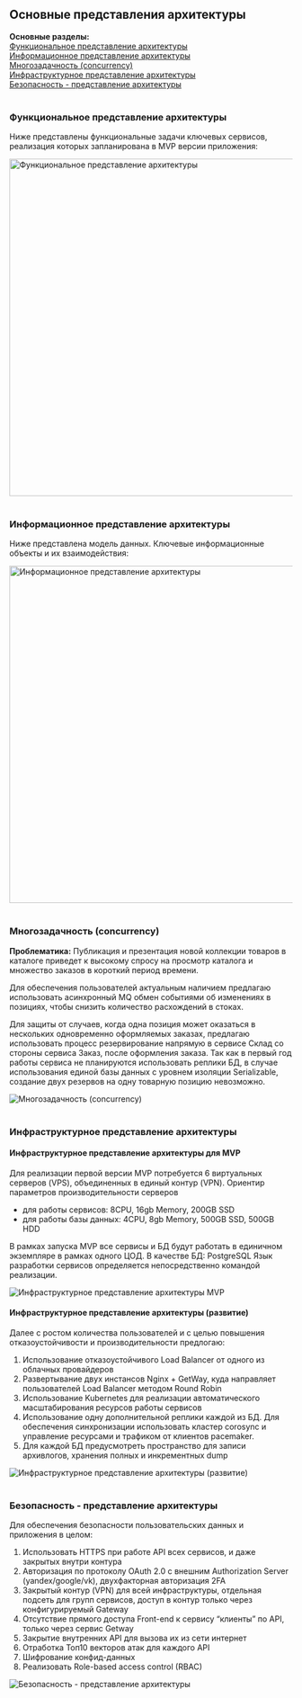 ## Основные представления архитектуры

**Основные разделы:** <br/>
[Функциональное представление архитектуры](#Функциональное-представление-архитектуры)<br/>
[Информационное представление архитектуры](#Информационное-представление-архитектуры)<br/>
[Многозадачность (concurrency)](#Многозадачность-concurrency)<br/>
[Инфраструктурное представление архитектуры](#Инфраструктурное-представление-архитектуры)<br/>
[Безопасность - представление архитектуры](#безопасность---представление-архитектуры)<br/>
 <br/>

### Функциональное представление архитектуры
Ниже представлены функциональные задачи ключевых сервисов, реализация которых запланирована в MVP версии приложения: 

<image src="/images/Представления архитектуры/Функциональное представление архитектуры.png" alt="Функциональное представление архитектуры" width="600">
<br/> <br/>

### Информационное представление архитектуры
Ниже представлена модель данных. Ключевые информационные объекты и их взаимодействия:

<image src="/images/Представления архитектуры/Информационное представление архитектуры.png" alt="Информационное представление архитектуры" width="600">
 <br/> <br/>

### Многозадачность (concurrency)
**Проблематика:** Публикация и презентация новой коллекции товаров в каталоге приведет к высокому спросу на просмотр каталога и множество заказов в короткий период времени. 

Для обеспечения пользователей актуальным наличием предлагаю использовать асинхронный MQ обмен событиями об изменениях в позициях, чтобы снизить количество расхождений в стоках.

Для защиты от случаев, когда одна позиция может оказаться в нескольких одновременно оформляемых заказах, предлагаю использовать процесс резервирование напрямую в сервисе Склад со стороны сервиса Заказ, после оформления заказа.
Так как в первый год работы сервиса не планируются использовать реплики БД, в случае использования единой базы данных с уровнем изоляции Serializable,  создание двух резервов на одну товарную позицию невозможно. 

<image src="/images/Представления архитектуры/Многозадачность (concurrency).png" alt="Многозадачность (concurrency)">
 <br/> <br/>

### Инфраструктурное представление архитектуры

#### Инфраструктурное представление архитектуры для MVP
Для реализации первой версии MVP потребуется 6 виртуальных серверов (VPS), объединенных в единый контур (VPN). 
Ориентир параметров производительности серверов 
- для работы сервисов: 8CPU, 16gb Memory, 200GB SSD
- для работы базы данных: 4CPU, 8gb Memory, 500GB SSD, 500GB HDD<br/>

В рамках запуска MVP все сервисы и БД будут работать в единичном экземпляре в рамках одного ЦОД. 
В качестве БД: PostgreSQL
Язык разработки сервисов определяется непосредственно командой реализации.

<image src="/images/Представления архитектуры/Инфраструктурное представление архитектуры MVP.png" alt="Инфраструктурное представление архитектуры MVP">
  
#### Инфраструктурное представление архитектуры (развитие)
Далее с ростом количества пользователей и с целью повышения отказоустойчивости и производительности предлогаю:
1) Использование отказоустойчивого Load Balancer от одного из облачных провайдеров
2) Развертывание двух инстансов Nginx + GetWay, куда направляет пользователей Load Balancer методом Round Robin
3) Использование Kubernetes для реализации автоматического масштабирования ресурсов работы сервисов
4) Использование одну дополнительной реплики каждой из БД. Для обеспечения синхронизации использовать кластер corosync и управление ресурсами и трафиком от клиентов pacemaker.
5) Для каждой БД предусмотреть пространство для записи архивлогов, хранения полных и инкрементных dump 

<image src="/images/Представления архитектуры/Инфраструктурное представление архитектуры (развитие).png" alt="Инфраструктурное представление архитектуры (развитие)">
 <br/> <br/>

### Безопасность - представление архитектуры
Для обеспечения безопасности пользовательских данных и приложения в целом: 
1) Использовать HTTPS при работе API всех сервисов, и даже закрытых внутри контура 
2) Авторизация по протоколу OAuth 2.0 с внешним Authorization Server (yandex/google/vk), двухфакторная авторизация 2FA
3) Закрытый контур (VPN) для всей инфраструктуры, отдельная подсеть для групп сервисов, доступ в контур только через конфигурируемый Gateway
4) Отсутствие прямого доступа Front-end к сервису “клиенты” по API, только через сервис Getway
5) Закрытие внутренних API для вызова их из сети интернет
6) Отработка Топ10 векторов атак для каждого  API
7) Шифрование конфид-данных
8) Реализовать Role-based access control (RBAC)

<image src="/images/Представления архитектуры/Безопасность - представление архитектуры.png" alt="Безопасность - представление архитектуры">


